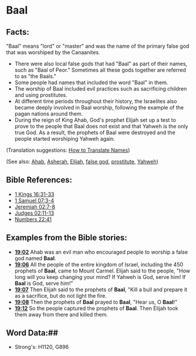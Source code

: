 # Baal #

## Facts: ##

"Baal" means "lord" or "master" and was the name of the primary false god that was worshiped by the Canaanites.

* There were also local false gods that had "Baal" as part of their names, such as "Baal of Peor." Sometimes all these gods together are referred to as "the Baals."
* Some people had names that included the word "Baal" in them.
* The worship of Baal included evil practices such as sacrificing children and using prostitutes.
* At different time periods throughout their history, the Israelites also became deeply involved in Baal worship, following the example of the pagan nations around them.
* During the reign of King Ahab, God's prophet Elijah set up a test to prove to the people that Baal does not exist and that Yahweh is the only true God. As a result, the prophets of Baal were destroyed and the people started worshiping Yahweh again.

(Translation suggestions: [How to Translate Names](rc://en/ta/man/translate/translate-names)) 

(See also: [Ahab](../other/ahab.md), [Asherah](../other/asherim.md), [Elijah](../other/elijah.md), [false god](../kt/falsegod.md), [prostitute](../other/prostitute.md), [Yahweh](../kt/yahweh.md))

## Bible References: ##

* [1 Kings 16:31-33](rc://en/tn/help/1ki/16/31)
* [1 Samuel 07:3-4](rc://en/tn/help/1sa/07/03)
* [Jeremiah 02:7-8](rc://en/tn/help/jer/02/07)
* [Judges 02:11-13](rc://en/tn/help/jdg/02/11)
* [Numbers 22:41](rc://en/tn/help/num/22/41)

## Examples from the Bible stories: ##

* __[19:02](rc://en/tn/help/obs/19/02)__ Ahab was an evil man who encouraged people to worship a false god named __Baal__.
* __[19:06](rc://en/tn/help/obs/19/06)__ All the people of the entire kingdom of Israel, including the 450 prophets of __Baal__, came to Mount Carmel. Elijah said to the people, "How long will you keep changing your mind? If Yahweh is God, serve him! If __Baal__  is God, serve him!"
* __[19:07](rc://en/tn/help/obs/19/07)__ Then Elijah said to the prophets of __Baal__, "Kill a bull and prepare it as a sacrifice, but do not light the fire.
* __[19:08](rc://en/tn/help/obs/19/08)__ Then the prophets of __Baal__  prayed to __Baal__, "Hear us, O __Baal__!"
* __[19:12](rc://en/tn/help/obs/19/12)__ So the people captured the prophets of __Baal__. Then Elijah took them away from there and killed them.

## Word Data:##

* Strong's: H1120, G896

